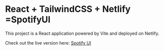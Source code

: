 # React + TailwindCSS + Netlify =SpotifyUI

This project is a React application powered by Vite and deployed on Netlify.

Check out the live version here: [Spotify UI](https://darling-crumble-2c234b.netlify.app/)
